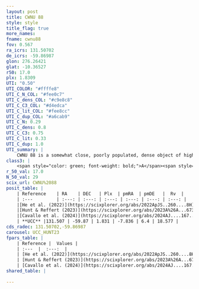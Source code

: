 ```yaml
---
layout: post
title: CWNU 88
style: style
title_flag: true
more_names: 
fname: cwnu88
fov: 0.567
ra_icrs: 131.50702
de_icrs: -59.86987
glon: 276.26421
glat: -10.36527
r50: 17.0
plx: 1.8309
UTI: "0.50"
UTI_COLOR: "#ffffe8"
UTI_C_N_COL: "#fee0c7"
UTI_C_dens_COL: "#c9e8c8"
UTI_C_C3_COL: "#d4edca"
UTI_C_lit_COL: "#fee8cc"
UTI_C_dup_COL: "#a6cab9"
UTI_C_N: 0.29
UTI_C_dens: 0.8
UTI_C_C3: 0.75
UTI_C_lit: 0.33
UTI_C_dup: 1.0
UTI_summary: |
    CWNU 88 is a somewhat close, poorly populated, dense object of high C3 quality. It was recently reported in the literature.
class3: |
    <span style="color: green; font-weight: bold;">A</span><span style="color: #FFC300; font-weight: bold;">B</span>
r_50_val: 17.0
N_50_val: 29
scix_url: CWNU%2088
posit_table: |
    | Reference    | RA    | DEC   | Plx  | pmRA  | pmDE   |  Rv  |
    | :---         | :---: | :---: | :---: | :---: | :---: | :---: |
    |[He et al. (2022)](https://scixplorer.org/abs/2022ApJS..260....8H) | 131.661 | -59.696 | 1.83 | -7.71 | 6.42 | 18.5 |
    |[Hunt & Reffert (2023)](https://scixplorer.org/abs/2023A%26A...673A.114H) | 131.173 | -59.96 | 1.829 | -7.708 | 6.617 | 14.799 |
    |[Cavallo et al. (2024)](https://scixplorer.org/abs/2024AJ....167...12C) | 131.211 | -59.244 | 1.839 | -- | -- | -- |
    | **UCC** |131.507 | -59.87 | 1.831 | -7.836 | 6.4 | 18.577 | 
cds_radec: 131.50702,-59.86987
carousel: UCC_HUNT23
fpars_table: |
    | Reference |  Values |
    | :---  |  :---:  |
    | [He et al. (2022)](https://scixplorer.org/abs/2022ApJS..260....8H) | `AG=0.05, m-M=8.4, logAge=6.9, Z=0.006` |
    | [Hunt & Reffert (2023)](https://scixplorer.org/abs/2023A%26A...673A.114H) | `AV50=0.281, diffAV50=0.648, MOD50=8.589, logAge50=7.17` |
    | [Cavallo et al. (2024)](https://scixplorer.org/abs/2024AJ....167...12C) | `AV50=0.93, dMod50=8.73, logAge50=6.91, [Fe/H]50=-0.17` |
shared_table: |
    
---
```

